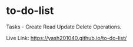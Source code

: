 # to-do-list
Tasks - Create Read Update Delete Operations.

Live Link: https://yash201040.github.io/to-do-list/
